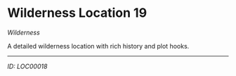 # Wilderness Location 19

*Wilderness*

A detailed wilderness location with rich history and plot hooks.

---
*ID: LOC00018*